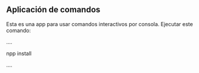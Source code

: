 ## Aplicación de comandos

Esta es una app para usar comandos interactivos por consola.
Ejecutar este comando: 

....

npp install

....